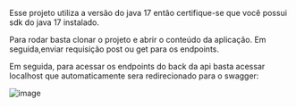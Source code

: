 Esse projeto utiliza a versão do java 17 então certifique-se que você possui sdk do java 17 instalado. 

Para rodar basta clonar o projeto e abrir o conteúdo da aplicação. Em seguida,enviar requisição post ou get para os endpoints. 

Em seguida, para acessar os endpoints do back da api basta acessar localhost que automaticamente sera redirecionado para o swagger: 

![image](https://github.com/user-attachments/assets/a5f35d2b-ea66-4380-bc7b-e290b405a04f)



